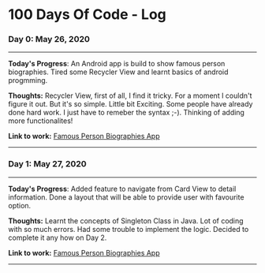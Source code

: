 # 100 Days Of Code - Log

### Day 0: May 26, 2020

----------------------------------------------------------------------------------------------------------------------------

**Today's Progress**: An Android app is build to show famous person biographies. Tired some Recycler View and learnt basics of android progmming.

**Thoughts:** Recycler View, first of all, I find it tricky. For a moment I couldn't figure it out. But it's so simple. Little bit Exciting. Some people have already done hard work. I just have to remeber the syntax ;-). Thinking of adding more functionalites! 

**Link to work:** [Famous Person Biographies App](http://https://github.com/sarojbhattarai/saroj---100-days-of-code/Famouspersonbiographies)

----------------------------------------------------------------------------------------------------------------------------



### Day 1: May 27, 2020

----------------------------------------------------------------------------------------------------------------------------

**Today's Progress**: Added feature to navigate from Card View to detail information. Done a layout that will be able to provide user with favourite option.

**Thoughts:** Learnt the concepts of Singleton Class in Java. Lot of coding with so much errors. Had some trouble to implement the logic. Decided to complete it any how on Day 2.

**Link to work:** [Famous Person Biographies App](http://https://github.com/sarojbhattarai/saroj---100-days-of-code/Famouspersonbiographies)

----------------------------------------------------------------------------------------------------------------------------